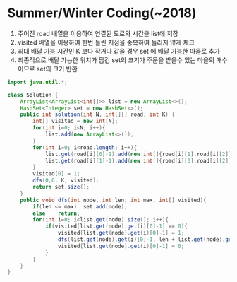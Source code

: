 # Summer/Winter Coding(~2018)
1. 주어진 road 배열을 이용하여 연결된 도로와 시간을 list에 저장
2. visited 배열을 이용하여 한번 들린 지점을 중복하여 들리지 않게 체크
3. 최대 배달 가능 시간인 K 보다 작거나 같을 경우 set 에 배달 가능한 마을로 추가
4. 최종적으로 배달 가능한 위치가 담긴 set의 크기가 주문을 받을수 있는 마을의 개수이므로 set의 크기 반환


```java
import java.util.*;

class Solution {
    ArrayList<ArrayList<int[]>> list = new ArrayList<>();
    HashSet<Integer> set = new HashSet<>();
    public int solution(int N, int[][] road, int K) {
        int[] visited = new int[N];
        for(int i=0; i<N; i++){
            list.add(new ArrayList<>());
        }
        for(int i=0; i<road.length; i++){
            list.get(road[i][0]-1).add(new int[]{road[i][1],road[i][2]});
            list.get(road[i][1]-1).add(new int[]{road[i][0],road[i][2]});
        }
        visited[0] = 1;
        dfs(0,0, K, visited);
        return set.size();
    }
    public void dfs(int node, int len, int max, int[] visited){
        if(len <= max)  set.add(node);
        else    return;
        for(int i=0; i<list.get(node).size(); i++){
            if(visited[list.get(node).get(i)[0]-1] == 0){
                visited[list.get(node).get(i)[0]-1] = 1;
                dfs(list.get(node).get(i)[0]-1, len + list.get(node).get(i)[1], max, visited);
                visited[list.get(node).get(i)[0]-1] = 0;
            }
        }
    }
}
```
